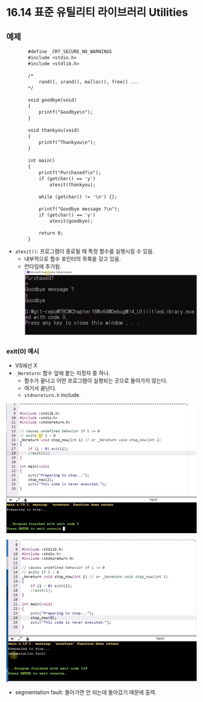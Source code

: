 # 16.14 표준 유틸리티 라이브러리 Utilities

## 예제

            #define _CRT_SECURE_NO_WARNINGS
            #include <stdio.h>
            #include <stdlib.h>

            /*
                rand(), srand(), malloc(), free() ...
            */

            void goodbye(void)
            {
                printf("Goodbye\n");
            }

            void thankyou(void)
            {
                printf("Thankyou\n");
            }

            int main()
            {
                printf("Purchased?\n");
                if (getchar() == 'y')
                    atexit(thankyou);

                while (getchar() != '\n') {};

                printf("Goodbye message ?\n");
                if (getchar() == 'y')
                    atexit(goodbye);
                
                return 0;
            }

* `atexit()`: 프로그램이 종료될 때 특정 함수를 실행시킬 수 있음.
    - 내부적으로 함수 포인터의 목록을 갖고 있음.
    - 런타임에 추가됨.
![](../images/chapter16/lib4.png)

### exit(0) 예시
* VS에선 X
* `_Noreturn`: 함수 앞에 붙는 지정자 중 하나.
    - 함수가 끝나고 어떤 프로그램이 실행되는 곳으로 돌아가지 않는다.
    - 여기서 끝난다.
    - `stdnoreturn.h` include.

![](../images/chapter16/lib5.png)

![](../images/chapter16/lib6.png)

* segmentation fault: 돌아가면 안 되는데 돌아갔기 때문에 출력.